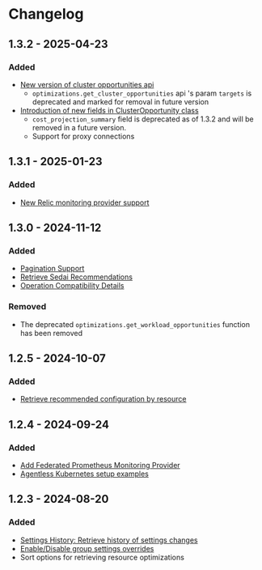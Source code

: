 # Changelog

## 1.3.2 - 2025-04-23

### Added

- [New version of cluster opportunities api](https://sedaiengineering.github.io/sedai-sdk-python/sedai/optimizations.html#get_cluster_opportunities)
  - `optimizations.get_cluster_opportunities` api 's param `targets` is deprecated and
    marked for removal in future version
- [Introduction of new fields in ClusterOpportunity class](https://sedaiengineering.github.io/sedai-sdk-python/sedai/optimizations.html#ClusterOpportunity)
  - `cost_projection_summary` field is deprecated as of 1.3.2 and will be removed in a future version.
  - Support for proxy connections

## 1.3.1 - 2025-01-23

### Added

- [New Relic monitoring provider support](https://sedaiengineering.github.io/sedai-sdk-python/sedai/monitoring_provider.html#add_new_relic_monitoring)

## 1.3.0 - 2024-11-12

### Added

- [Pagination Support](https://sedaiengineering.github.io/sedai-sdk-python/sedai/pagination.html)
- [Retrieve Sedai Recommendations](https://sedaiengineering.github.io/sedai-sdk-python/sedai/optimizations.html#get_recommendations)
- [Operation Compatibility Details](https://sedaiengineering.github.io/sedai-sdk-python/sedai/operation_compatibility.html)

### Removed

- The deprecated `optimizations.get_workload_opportunities` function has been removed

## 1.2.5 - 2024-10-07

### Added

- [Retrieve recommended configuration by resource](https://sedaiengineering.github.io/sedai-sdk-python/sedai/optimizations.html#get_recommended_resource_state)

## 1.2.4 - 2024-09-24

### Added

- [Add Federated Prometheus Monitoring Provider](https://sedaiengineering.github.io/sedai-sdk-python/sedai/monitoring_provider.html#add_federated_prometheus_monitoring)
- [Agentless Kubernetes setup examples](./examples/self_managed_setup/setup_cluster.py)

## 1.2.3 - 2024-08-20

### Added

- [Settings History: Retrieve history of settings changes](https://sedaiengineering.github.io/sedai-sdk-python/sedai/settings_history.html)
- [Enable/Disable group settings overrides](https://sedaiengineering.github.io/sedai-sdk-python/sedai/settings.html#enable_group_for_settings)
- Sort options for retrieving resource optimizations
